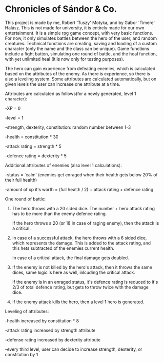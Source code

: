 Chronicles of Sándor & Co.
============================
This project is made by me, Robert 'Tuszy' Motyka, and by Gábor 'Timere' Halász. This is not made for university, it is entirely made for our own entertainment.
It is a simple rpg game concept, with very basic functions. For now, it only simulates battles between the hero of the user, and random creatures. Technical functions are creating, saving and loading of a custom character (only the name and the class can be unique). Game functions include a fight button, simulating one round of battle, and the heal function, with yet unlimited heal (it is now only for testing purposes).

The hero can gain experience from defeating enemies, which is calculated based on the attributes of the enemy. As there is experience, so there is also a leveling system. Some attributes are calculated automatically, but on given levels the user can increase one attribute at a time.

Attributes are calculated as follows(for a newly generated, level 1 character):

-XP = 0

-level = 1

-strength, dexterity, constitution: random number between 1-3

-health = constitution * 30

-attack rating = strength * 5

-defence rating = dexterity * 5

Additional attributes of enemies (also level 1 calculations):

-status = 'calm' (enemies get enraged when their health gets below 20% of their full health)

-amount of xp it's worth = (full health / 2) + attack rating + defence rating

One round of battle:
1. The hero throws with a 20 sided dice. The number + hero attack rating has to be more than the enemy defence rating.

    If the hero throws a 20 (or 18 in case of raging enemy), then the attack is a critical.
    
2. In case of a successful attack, the hero throws with a 6 sided dice, which represents the damage. This is added to the attack rating, and this hets subtracted of the enemies current health.

    In case of a critical attack, the final damage gets doubled.
    
3. If the enemy is not killed by the hero's attack, then it throws the same dices, same logic is here as well, inlcuding the critical attack.

    If the enemy is in an enraged status, it's defence rating is reduced to it's 2/3 of total defence rating, but gets to throw twice with the damage dice.
    
4. If the enemy attack kills the hero, then a level 1 hero is generated.

Leveling of attributes:

-health increased by constitution * 8

-attack rating increased by strength attribute

-defense rating increased by dexterity attribute

-every third level, user can decide to increase strength, dexterity, or constitution by 1
